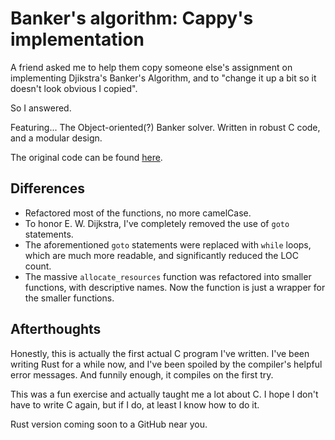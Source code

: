 # Banker's algorithm: Cappy's implementation

A friend asked me to help them copy someone else's assignment on implementing Djikstra's Banker's Algorithm, and to "change it up a bit so it doesn't look obvious I copied".

So I answered.

Featuring... The Object-oriented(?) Banker solver. Written in robust C code, and a modular design.

The original code can be found [here](./reference.c).

## Differences

- Refactored most of the functions, no more camelCase.
- To honor E. W. Dijkstra, I've completely removed the use of `goto` statements.
- The aforementioned `goto` statements were replaced with `while` loops, which are much more readable, and significantly reduced the LOC count.
- The massive `allocate_resources` function was refactored into smaller functions, with descriptive names. Now the function is just a wrapper for the smaller functions.

## Afterthoughts

Honestly, this is actually the first actual C program I've written. I've been writing Rust for a while now, and I've been spoiled by the compiler's helpful error messages. And funnily enough, it compiles on the first try.

This was a fun exercise and actually taught me a lot about C. I hope I don't have to write C again, but if I do, at least I know how to do it.

Rust version coming soon to a GitHub near you.
